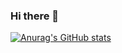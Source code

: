 ### Hi there 👋

[![Anurag's GitHub stats](https://github-readme-stats.vercel.app/api?username=MiguelPimentel97)](https://github.com/anuraghazra/github-readme-stats)

<!--
**MiguelPimentel97/MiguelPimentel97** is a ✨ _special_ ✨ repository because its `README.md` (this file) appears on your GitHub profile.

Here are some ideas to get you started:

- 🔭 I’m currently working on ...
- 🌱 I’m currently learning ...
- 👯 I’m looking to collaborate on ...
- 🤔 I’m looking for help with ...
- 💬 Ask me about ...
- 📫 How to reach me: ...
- 😄 Pronouns: ...
- ⚡ Fun fact: ...
-->
